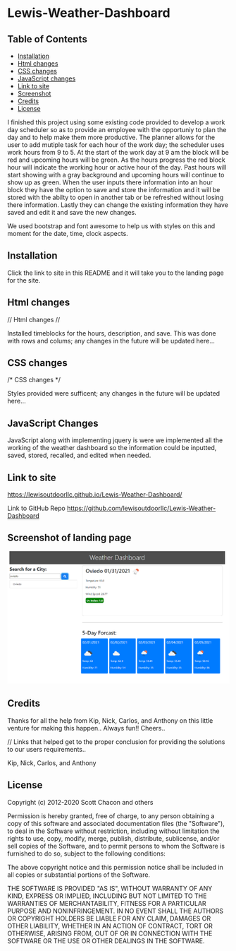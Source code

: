 # Lewis-Weather-Dashboard

## Table of Contents 

* [Installation](#installation)
* [Html changes](#html-changes)
* [CSS changes](#css-changes)
* [JavaScript changes](#javascript-changes)
* [Link to site](#link-to-site)
* [Screenshot](#screenshot-of-landing-page)
* [Credits](#credits)
* [License](#license)


I finished this project using some existing code provided to develop a work day scheduler so as to provide an employee with the opportuniy to plan the day and to help make them more productive. The planner allows for the user to add mutiple task for each hour of the work day; the scheduler uses work hours from 9 to 5. At the start of the work day at 9 am the block will be red and upcoming hours will be green. As the hours progress the red block hour will indicate the working hour or active hour of the day. Past hours will start showing with a gray background and upcoming hours will continue to show up as green. When the user inputs there information into an hour block they have the option to save and store the information and it will be stored with the abilty to open in another tab or be refreshed without losing there information. Lastly they can change the existing information they have saved and edit it and save the new changes.

We used bootstrap and font awesome to help us with styles on this and moment for the date, time, clock aspects.

## Installation

Click the link to site in this README and it will take you to the landing page for the site. 

## Html changes

// Html changes //

Installed timeblocks for the hours, description, and save. This was done with rows and colums; any changes in the future will be updated here...

## CSS changes
/* CSS changes */ 

Styles provided were sufficent; any changes in the future will be updated here...

## JavaScript Changes

JavaScript along with implementing jquery is were we implemented all the working of the weather dashboard so the information could be inputted, saved, stored, recalled, and edited when needed. 

## Link to site

https://lewisoutdoorllc.github.io/Lewis-Weather-Dashboard/

Link to GitHub Repo
https://github.com/lewisoutdoorllc/Lewis-Weather-Dashboard

## Screenshot of landing page

![alt text](./assets/images/screenShot1.png)

## Credits

Thanks for all the help from Kip, Nick, Carlos, and Anthony on this little venture for making this happen.. Always fun!! Cheers..

//  Links that helped get to the proper conclusion for providing the solutions to our users requirements..

Kip, Nick, Carlos, and Anthony

## License

Copyright (c) 2012-2020 Scott Chacon and others

Permission is hereby granted, free of charge, to any person obtaining
a copy of this software and associated documentation files (the
"Software"), to deal in the Software without restriction, including
without limitation the rights to use, copy, modify, merge, publish,
distribute, sublicense, and/or sell copies of the Software, and to
permit persons to whom the Software is furnished to do so, subject to
the following conditions:

The above copyright notice and this permission notice shall be
included in all copies or substantial portions of the Software.

THE SOFTWARE IS PROVIDED "AS IS", WITHOUT WARRANTY OF ANY KIND,
EXPRESS OR IMPLIED, INCLUDING BUT NOT LIMITED TO THE WARRANTIES OF
MERCHANTABILITY, FITNESS FOR A PARTICULAR PURPOSE AND
NONINFRINGEMENT. IN NO EVENT SHALL THE AUTHORS OR COPYRIGHT HOLDERS BE
LIABLE FOR ANY CLAIM, DAMAGES OR OTHER LIABILITY, WHETHER IN AN ACTION
OF CONTRACT, TORT OR OTHERWISE, ARISING FROM, OUT OF OR IN CONNECTION
WITH THE SOFTWARE OR THE USE OR OTHER DEALINGS IN THE SOFTWARE.